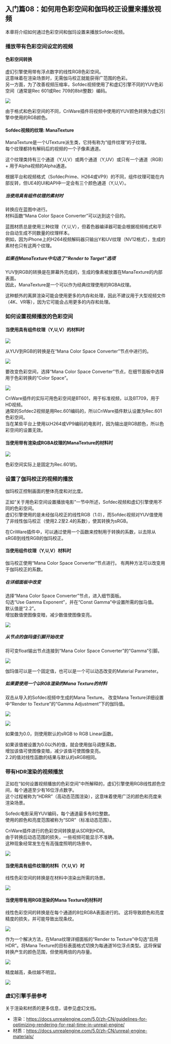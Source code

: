 ## 入门篇08：如何用色彩空间和伽玛校正设置来播放视频
本章将介绍如何通过色彩空间和伽玛设置来播放Sofdec视频。

### 播放带有色彩空间设定的视频
#### 色彩空间转换
虚幻引擎使用带有浮点数字的线性RGB色彩空间。<br/>
这意味着在渲染场景时，无需伽马校正就能获得广范围的色彩。<br/>
另一方面，为了改善视频压缩率，Sofdec视频使用了和虚幻引擎不同的YUV色彩空间（通常是Rec 601或Rec 709的8bit整数）编码。

![](images/ue4_sofdec_08_01.png)

由于格式和色彩空间的不同，CriWare插件将视频中使用的YUV颜色转换为虚幻引擎中使用的RGB颜色。

#### Sofdec视频的纹理: ManaTexture
ManaTexture是一个UTexture派生类，它持有称为“组件纹理”的子纹理。<br/>
每个纹理都持有解码后的视频的一个子像素通道。

这个纹理类持有三个通道（Y,U,V）或两个通道（Y,UV）或只有一个通道（RGB）+ 用于Alpha视频的Alpha通道。

根据平台和视频格式（SofdecPrime、H264或VP9）的不同，组件纹理可能在内部反转，但UE4的UI和API中一定会有三个颜色通道（Y,U,V）。

##### 当使用具有组件纹理的素材时
转换应在蓝图中进行。<br/>
材料函数“Mana Color Space Converter”可以达到这个目的。

蓝图材质总是使用三种纹理（Y,U,V），但着色器编译器可能会根据视频格式和平台自动生成不同数量的纹理样本。<br/>
例如，因为iPhone上的H264视频解码器只输出Y和UV纹理（NV12格式），生成的素材也只有这两个纹理。

##### 如果在ManaTexture中勾选了“Render to Target”选项
YUV到RGB的转换是在屏幕外完成的，生成的像素被放置在ManaTexture的内部表面。<br/>
因此，ManaTexture是一个可以作为经典纹理使用的RGBA纹理。

这种额外的离屏渲染可能会使用更多的内存和处理，因此不建议用于大型视频文件（4K、VR等），因为它可能会占用更多的内存和处理。

### 如何设置视频播放的色彩空间
#### 当使用具有组件纹理（Y,U,V）的材料时
![](images/sofdec_ue_0802.png)

从YUV到RGB的转换是在“Mana Color Space Converter”节点中进行的。

![](images/sofdec_ue_0803.png)

要改变色彩空间，选择“Mana Color Space Converter”节点，在细节面板中选择用于色彩转换的“Color Space”。

![](images/sofdec_ue_0804.png)

CriWare插件的实际可用色彩空间是BT601，用于标准视频，以及BT709，用于HD视频。<br/>
通常的Sofdec2视频是用Rec.601编码的，所以CriWare插件默认设置为Rec.601色彩空间。<br/>
当在某些平台上使用以H264或VP9编码的电影时，因为输出是RGB颜色，所以色彩空间的设置无效。

#### 当使用带有渲染成RGBA纹理的ManaTexture的材料时
![](images/sofdec_ue_0805.png)

色彩空间实际上是固定为Rec.601的。

### 设置了伽玛校正的视频的播放
伽玛校正控制画面的整体亮度和对比度。

正如“关于用色彩空间设置播放电影”一节中所述，Sofdec视频和虚幻引擎使用不同的色彩空间。<br/>
虚幻引擎使用的是未经伽马校正的线性RGB（1.0），而Sofdec视频对YUV值使用了非线性伽马校正（使用2.2至2.4的系数），使其转换为sRGB。

在CriWare插件中，可以通过使用一个函数来控制用于转换的系数，以去除从sRGB到线性RGB的伽玛校正。

#### 当使用组件纹理（Y,U,V）材料时
伽马校正使用“Mana Color Space Converter”节点进行。
有两种方法可以改变用于伽玛校正的系数。

##### 在详细面板中改变
选择“Mana Color Space Converter”节点，进入细节面板。<br/>
勾选“Use Gamma Exponent”，并在“Const Gamma”中设置所需的伽马值。<br/>
默认值是“2.2”。<br/>
增加数值使图像变暗，减少数值使图像变亮。

![](images/sofdec_ue_0806.png)

##### 从节点的伽玛值引脚开始改变
将可变float输出节点连接到“Mana Color Space Converter”的“Gamma”引脚。

![](images/sofdec_ue_0807.png)

伽玛值可以是一个固定值，也可以是一个可以动态改变的Material Parameter。

##### 如果要使用一个以RGB渲染的Mana Texture的材料
双击从导入的Sofdec视频中生成的Mana Texture。
改变Mana Texture详细设置中“Render to Texture”的“Gamma Adjustment”下的伽玛值。

![](images/sofdec_ue_0808.png)

![](images/sofdec_ue_0809.png)

如果值为0.0，则使用默认的sRGB to RGB Linear函数。

如果该值被设置为0.0以外的值，就会使用伽马调整系数。<br/>
增加该值可使图像变暗，减少该值可使图像变亮。<br/>
2.2的值对线性函数的结果与默认的sRGB相同。

### 带有HDR渲染的视频播放
正如在“如何设置视频播放的色彩空间”中所解释的，虚幻引擎使用RGB线性颜色空间，每个通道至少有16位浮点数字。<br/>
这个过程被称为“HDRR”（高动态范围渲染），这意味着使用广泛的颜色和亮度来渲染场景。

Sofedc电影采用YUV编码，每个通道最多有8位整数。<br/>
使用的颜色和亮度范围被称为“SDR”（标准动态范围）。

CriWare插件进行的色彩空间转换是从SDR到HDR。<br/>
由于转换后动态范围的损失，一些视频可能显示不准确。<br/>
这种现象经常发生在有高强度照明的场景中。

![](images/ue4_sofdec_08_13.png)

#### 当使用具有组件纹理的材料（Y,U,V）时
线性色彩空间的转换是在材料中渲染出所需的场景。

![](images/ue4_sofdec_08_14.png)

#### 当使用带有用RGB渲染的Mana Texture的材料时
线性色彩空间的转换是在每个通道的8位RGBA表面进行的。
这将导致颜色和亮度精度的损失，并可能导致出现条纹。

![](images/ue4_sofdec_08_15.png)

作为一个解决方法，在Mana纹理详细面板的“Render to Texture”中勾选“启用HDR”。将Mana Texture的目标表面格式切换为每通道16位浮点类型。这将保留转换产生的颜色范围，但使用两倍的内存量。

![](images/sofdec_ue_0816.png)

精度越高，条纹越不明显。

![](images/ue4_sofdec_08_17.png)

### 虚幻引擎手册参考
关于渲染和材质的更多信息，请参见虚幻文档。
* 渲染：<a href="https://docs.unrealengine.com/5.0/zh-CN/guidelines-for-optimizing-rendering-for-real-time-in-unreal-engine/" target="_blank">https://docs.unrealengine.com/5.0/zh-CN/guidelines-for-optimizing-rendering-for-real-time-in-unreal-engine/</a>
* 材质：<a href="https://docs.unrealengine.com/5.0/zh-CN/unreal-engine-materials/" target="_blank">https://docs.unrealengine.com/5.0/zh-CN/unreal-engine-materials/</a>